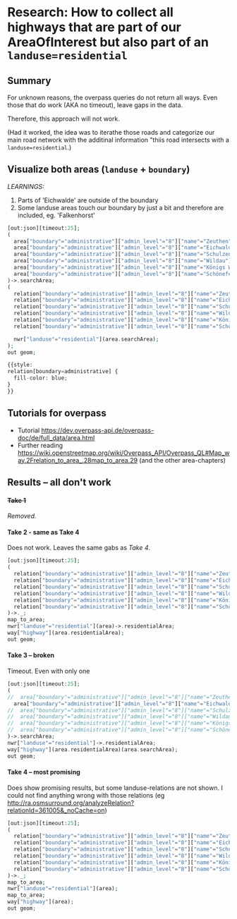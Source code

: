 # Research: How to collect all highways that are part of our AreaOfInterest but also part of an `landuse=residential`

## Summary

For unknown reasons, the overpass queries do not return all ways. Even those that do work (AKA no timeout), leave gaps in the data.

Therefore, this approach will not work.

(Had it worked, the idea was to iterathe those roads and categorize our main road network with the additinal information "thiis road intersects with a `landuse=residential`.)

## Visualize both areas (`landuse` + `boundary`)

_LEARNINGS:_

1. Parts of 'Eichwalde' are outside of the boundary
1. Some landuse areas touch our boundary by just a bit and therefore are included, eg. 'Falkenhorst'

```php
[out:json][timeout:25];
(
  area["boundary"="administrative"]["admin_level"="8"]["name"="Zeuthen"];
  area["boundary"="administrative"]["admin_level"="8"]["name"="Eichwalde"];
  area["boundary"="administrative"]["admin_level"="8"]["name"="Schulzendorf"];
  area["boundary"="administrative"]["admin_level"="8"]["name"="Wildau"];
  area["boundary"="administrative"]["admin_level"="8"]["name"="Königs Wusterhausen"];
  area["boundary"="administrative"]["admin_level"="8"]["name"="Schönefeld"];
)->.searchArea;
(
  relation["boundary"="administrative"]["admin_level"="8"]["name"="Zeuthen"];
  relation["boundary"="administrative"]["admin_level"="8"]["name"="Eichwalde"];
  relation["boundary"="administrative"]["admin_level"="8"]["name"="Schulzendorf"];
  relation["boundary"="administrative"]["admin_level"="8"]["name"="Wildau"];
  relation["boundary"="administrative"]["admin_level"="8"]["name"="Königs Wusterhausen"];
  relation["boundary"="administrative"]["admin_level"="8"]["name"="Schönefeld"];

  nwr["landuse"="residential"](area.searchArea);
);
out geom;

{{style:
relation[boundary=administrative] {
  fill-color: blue;
}
}}
```

## Tutorials for overpass

- Tutorial https://dev.overpass-api.de/overpass-doc/de/full_data/area.html
- Further reading https://wiki.openstreetmap.org/wiki/Overpass_API/Overpass_QL#Map_way.2Frelation_to_area_.28map_to_area.29 (and the other area-chapters)

## Results – all don't work

#### ~~Take 1~~

_Removed._

#### Take 2 - same as Take 4

Does not work. Leaves the same gabs as _Take 4_.

```php
[out:json][timeout:25];
(
  relation["boundary"="administrative"]["admin_level"="8"]["name"="Zeuthen"];
  relation["boundary"="administrative"]["admin_level"="8"]["name"="Eichwalde"];
  relation["boundary"="administrative"]["admin_level"="8"]["name"="Schulzendorf"];
  relation["boundary"="administrative"]["admin_level"="8"]["name"="Wildau"];
  relation["boundary"="administrative"]["admin_level"="8"]["name"="Königs Wusterhausen"];
  relation["boundary"="administrative"]["admin_level"="8"]["name"="Schönefeld"];
)->._;
map_to_area;
nwr["landuse"="residential"](area)->.residentialArea;
way["highway"](area.residentialArea);
out geom;
```

#### Take 3 – broken

Timeout. Even with only one

```php
[out:json][timeout:25];
(
//  area["boundary"="administrative"]["admin_level"="8"]["name"="Zeuthen"];
  area["boundary"="administrative"]["admin_level"="8"]["name"="Eichwalde"];
//  area["boundary"="administrative"]["admin_level"="8"]["name"="Schulzendorf"];
//  area["boundary"="administrative"]["admin_level"="8"]["name"="Wildau"];
//  area["boundary"="administrative"]["admin_level"="8"]["name"="Königs Wusterhausen"];
//  area["boundary"="administrative"]["admin_level"="8"]["name"="Schönefeld"];
)->.searchArea;
nwr["landuse"="residential"]->.residentialArea;
way["highway"](area.residentialArea)(area.searchArea);
out geom;
```

#### Take 4 – most promising

Does show promising results, but some landuse-relations are not shown. I could not find anything wrong with those relations (eg http://ra.osmsurround.org/analyzeRelation?relationId=361005&_noCache=on)

```php
[out:json][timeout:25];
(
  relation["boundary"="administrative"]["admin_level"="8"]["name"="Zeuthen"];
  relation["boundary"="administrative"]["admin_level"="8"]["name"="Eichwalde"];
  relation["boundary"="administrative"]["admin_level"="8"]["name"="Schulzendorf"];
  relation["boundary"="administrative"]["admin_level"="8"]["name"="Wildau"];
  relation["boundary"="administrative"]["admin_level"="8"]["name"="Königs Wusterhausen"];
  relation["boundary"="administrative"]["admin_level"="8"]["name"="Schönefeld"];
)->._;
map_to_area;
nwr["landuse"="residential"](area);
map_to_area;
way["highway"](area);
out geom;
```
